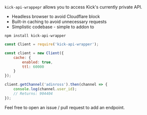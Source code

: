 `kick-api-wrappepr` allows you to access Kick's currently private API.

- Headless browser to avoid Cloudflare block
- Built-in caching to avoid unnecessary requests
- Simplistic codebase - simple to addon to

```
npm install kick-api-wrapper
```

```js
const Client = require('kick-api-wrapper');

const client = new Client({
    cache: {
        enabled: true,
        ttl: 60000
    }
});

client.getChannel('adinross').then(channel => {
    console.log(channel.user_id);
    // Returns: 904404
});
```

Feel free to open an issue / pull request to add an endpoint.

